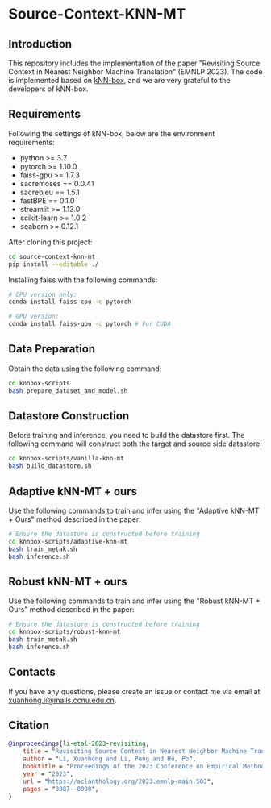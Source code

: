 
# Source-Context-KNN-MT

## Introduction
This repository includes the implementation of the paper "Revisiting Source Context in Nearest Neighbor Machine Translation" (EMNLP 2023). The code is implemented based on [kNN-box](https://github.com/NJUNLP/knn-box), and we are very grateful to the developers of kNN-box.

## Requirements
Following the settings of kNN-box, below are the environment requirements:
* python >= 3.7
* pytorch >= 1.10.0
* faiss-gpu >= 1.7.3
* sacremoses == 0.0.41
* sacrebleu == 1.5.1
* fastBPE == 0.1.0
* streamlit >= 1.13.0
* scikit-learn >= 1.0.2
* seaborn >= 0.12.1

After cloning this project:
```bash
cd source-context-knn-mt
pip install --editable ./
```

Installing faiss with the following commands:

```bash
# CPU version only:
conda install faiss-cpu -c pytorch

# GPU version:
conda install faiss-gpu -c pytorch # For CUDA
```

## Data Preparation
Obtain the data using the following command:
```bash
cd knnbox-scripts
bash prepare_dataset_and_model.sh
```

## Datastore Construction
Before training and inference, you need to build the datastore first. The following command will construct both the target and source side datastore:
```bash
cd knnbox-scripts/vanilla-knn-mt
bash build_datastore.sh
```

## Adaptive kNN-MT + ours
Use the following commands to train and infer using the "Adaptive kNN-MT + Ours" method described in the paper:

```bash
# Ensure the datastore is constructed before training
cd knnbox-scripts/adaptive-knn-mt
bash train_metak.sh
bash inference.sh
```

## Robust kNN-MT + ours
Use the following commands to train and infer using the "Robust kNN-MT + Ours" method described in the paper:

```bash
# Ensure the datastore is constructed before training
cd knnbox-scripts/robust-knn-mt
bash train_metak.sh
bash inference.sh
```

## Contacts
If you have any questions, please create an issue or contact me via email at xuanhong.li@mails.ccnu.edu.cn.

## Citation

```bibtex
@inproceedings{li-etal-2023-revisiting,
    title = "Revisiting Source Context in Nearest Neighbor Machine Translation",
    author = "Li, Xuanhong and Li, Peng and Hu, Po",
    booktitle = "Proceedings of the 2023 Conference on Empirical Methods in Natural Language Processing",
    year = "2023",
    url = "https://aclanthology.org/2023.emnlp-main.503",
    pages = "8087--8098",
}
